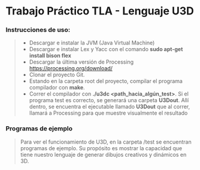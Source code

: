 # Trabajo Práctico TLA - Lenguaje U3D

### Instrucciones de uso:
> - Descargar e instalar la JVM (Java Virtual Machine)
>- Descargar e instalar Lex y Yacc con el comando  **sudo apt-get install bison flex**
>- Descargar la última versión de Processing  https://processing.org/download/
> - Clonar el proyecto Git.
> - Estando en la carpeta root del proyecto, compilar el programa compilador con **make**.
> - Correr el compilador con **./u3dc <path_hacia_algún_test>**. Si el programa test es correcto, se generará una carpeta **U3Dout**. Allí dentro, se encuentra el ejecutable llamado **U3Dout** que al correr, llamará a Processing para que muestre visualmente el resultado


### Programas de ejemplo
> Para ver el funcionamiento de U3D, en la carpeta /test se encuentran programas de ejemplo. Su propósito es mostrar la capacidad que tiene nuestro lenguaje de generar dibujos creativos y dinámicos en 3D.